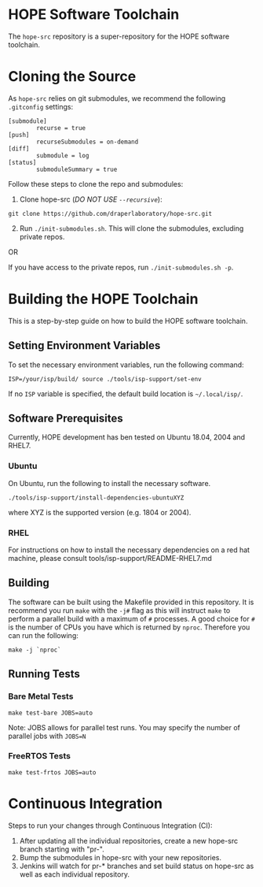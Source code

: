 # HOPE Software Toolchain

The `hope-src` repository is a super-repository for the HOPE software
toolchain.

# Cloning the Source

As `hope-src` relies on git submodules, we recommend the following
`.gitconfig` settings:

~~~
[submodule]
        recurse = true
[push]
        recurseSubmodules = on-demand
[diff]
        submodule = log
[status]
        submoduleSummary = true
~~~

Follow these steps to clone the repo and submodules:

1. Clone hope-src (*DO NOT USE `--recursive`*):

~~~
git clone https://github.com/draperlaboratory/hope-src.git
~~~

2. Run `./init-submodules.sh`. This will clone the submodules, excluding private repos.

OR

If you have access to the private repos, run `./init-submodules.sh -p`.

# Building the HOPE Toolchain

This is a step-by-step guide on how to build the HOPE software toolchain.

## Setting Environment Variables

To set the necessary environment variables, run the following command:

```
ISP=/your/isp/build/ source ./tools/isp-support/set-env
```

If no `ISP` variable is specified, the default build location is `~/.local/isp/`.

## Software Prerequisites

Currently, HOPE development has ben tested on Ubuntu 18.04, 2004 and RHEL7.

### Ubuntu

On Ubuntu, run the following to install the necessary software.

```
./tools/isp-support/install-dependencies-ubuntuXYZ
```
where XYZ is the supported version (e.g. 1804 or 2004).

### RHEL

For instructions on how to install the necessary dependencies on a red hat machine,
please consult tools/isp-support/README-RHEL7.md

## Building

The software can be built using the Makefile provided in this repository.  It is
recommend you run `make` with the `-j#` flag as this will instruct `make` to
perform a parallel build with a maximum of `#` processes.  A good
choice for `#` is the number of CPUs you have which is returned by `nproc`.
Therefore you can run the following:

```
make -j `nproc`
```

## Running Tests

### Bare Metal Tests

```
make test-bare JOBS=auto
```

Note: JOBS allows for parallel test runs. You may specify the number of parallel jobs with `JOBS=N`

### FreeRTOS Tests

```
make test-frtos JOBS=auto
```

# Continuous Integration

Steps to run your changes through Continuous Integration (CI):

1. After updating all the individual repositories, create a new hope-src branch starting with "pr-".
2. Bump the submodules in hope-src with your new repositories.
3. Jenkins will watch for pr-* branches and set build status on hope-src as well as each individual repository.
